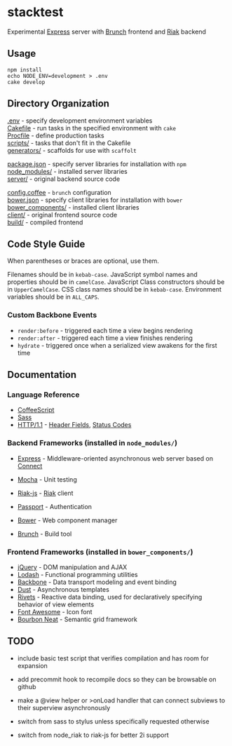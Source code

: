 # stacktest

Experimental [Express](http://expressjs.com/) server with [Brunch](http://brunch.io) frontend and [Riak](http://basho.com/riak/) backend

## Usage

    npm install
    echo NODE_ENV=development > .env
    cake develop

## Directory Organization

[.env](.env) - specify development environment variables  
[Cakefile](Cakefile) - run tasks in the specified environment with `cake`  
[Procfile](Procfile) - define production tasks  
[scripts/](scripts/) - tasks that don't fit in the Cakefile  
[generators/](generators/) - scaffolds for use with `scaffolt`  

[package.json](package.json) - specify server libraries for installation with `npm`  
[node_modules/](node_modules/) - installed server libraries  
[server/](server/) - original backend source code  

[config.coffee](config.coffee) - `brunch` configuration  
[bower.json](bower.json) - specify client libraries for installation with `bower`  
[bower_components/](bower_components/) - installed client libraries  
[client/](client/) - original frontend source code  
[build/](build/) - compiled frontend  

## Code Style Guide

When parentheses or braces are optional, use them.

Filenames should be in `kebab-case`. JavaScript symbol names and properties should be in `camelCase`. JavaScript Class constructors should be in `UpperCamelCase`. CSS class names should be in `kebab-case`. Environment variables should be in `ALL_CAPS`.

### Custom Backbone Events

- `render:before` - triggered each time a view begins rendering
- `render:after` - triggered each time a view finishes rendering
- `hydrate` - triggered once when a serialized view awakens for the first time

## Documentation

### Language Reference

- [CoffeeScript](http://coffeescript.org/)
- [Sass](http://sass-lang.com/docs/yardoc/file.SASS_REFERENCE.html)
- [HTTP/1.1](http://www.w3.org/Protocols/rfc2616/rfc2616.html) - [Header Fields](http://www.w3.org/Protocols/rfc2616/rfc2616-sec14.html), [Status Codes](http://www.w3.org/Protocols/rfc2616/rfc2616-sec10.html)

### Backend Frameworks (installed in `node_modules/`)

- [Express](http://expressjs.com/) - Middleware-oriented asynchronous web server
based on [Connect](http://www.senchalabs.org/connect/)
- [Mocha](http://visionmedia.github.com/mocha/) - Unit testing
- [Riak-js](http://riakjs.com/) - [Riak](http://docs.basho.com/riak/latest/dev/references/http/) client
- [Passport](http://passportjs.org/) - Authentication

- [Bower](http://twitter.github.com/bower/) - Web component manager
- [Brunch](http://brunch.io/) - Build tool

### Frontend Frameworks (installed in `bower_components/`)
- [jQuery](http://api.jquery.com/) - DOM manipulation and AJAX
- [Lodash](http://lodash.com/docs) - Functional programming utilities
- [Backbone](http://backbonejs.org/) - Data transport modeling and event binding
- [Dust](http://akdubya.github.io/dustjs/) - Asynchronous templates
- [Rivets](http://rivetsjs.com/) - Reactive data binding, used for declaratively specifying behavior of view elements
- [Font Awesome](http://fortawesome.github.com/Font-Awesome/) - Icon font
- [Bourbon Neat](http://neat.bourbon.io/) - Semantic grid framework

## TODO

- include basic test script that verifies compilation and has room for expansion
- add precommit hook to recompile docs so they can be browsable on github

- make a @view helper or >onLoad handler that can connect subviews to their superview asynchronously

- switch from sass to stylus unless specifically requested otherwise

- switch from node_riak to riak-js for better 2i support
